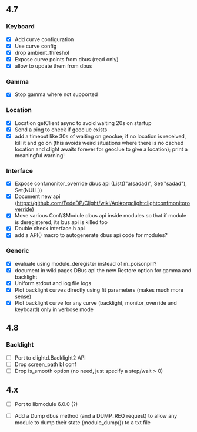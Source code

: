 ## 4.7

### Keyboard
- [x] Add curve configuration
- [x] Use curve config
- [x] drop ambient_threshol
- [x] Expose curve points from dbus (read only)
- [x] allow to update them from dbus

### Gamma
- [x] Stop gamma where not supported

### Location
- [x] Location getClient async to avoid waiting 20s on startup
- [x] Send a ping to check if geoclue exists
- [x] add a timeout like 30s of waiting on geoclue; if no location is received, kill it and go on 
(this avoids weird situations where there is no cached location and clight awaits forever for geoclue to give a location); print a meaningful warning!

### Interface
- [x] Expose conf.monitor_override dbus api (List()"a(sadad)", Set("sadad"), Set(NULL))
- [x] Document new api (https://github.com/FedeDP/Clight/wiki/Api#orgclightclightconfmonitoroverride)
- [x] Move various Conf/$Module dbus api inside modules so that if module is deregistered, its bus api is killed too
- [x] Double check interface.h api
- [x] add a API() macro to autogenerate dbus api code for modules?

### Generic
- [x] evaluate using module_deregister instead of m_poisonpill?
- [x] document in wiki pages DBus api the new Restore option for gamma and backlight
- [x] Uniform stdout and log file logs
- [x] Plot backlight curves directly using fit parameters (makes much more sense)
- [x] Plot backlight curve for any curve (backlight, monitor_override and keyboard) only in verbose mode

## 4.8

### Backlight
- [ ] Port to clightd.Backlight2 API
- [ ] Drop screen_path bl conf
- [ ] Drop is_smooth option (no need, just specify a step/wait > 0)

## 4.x
- [ ] Port to libmodule 6.0.0 (?)
- [ ] Add a Dump dbus method (and a DUMP_REQ request) to allow any module to dump their state (module_dump()) to a txt file


